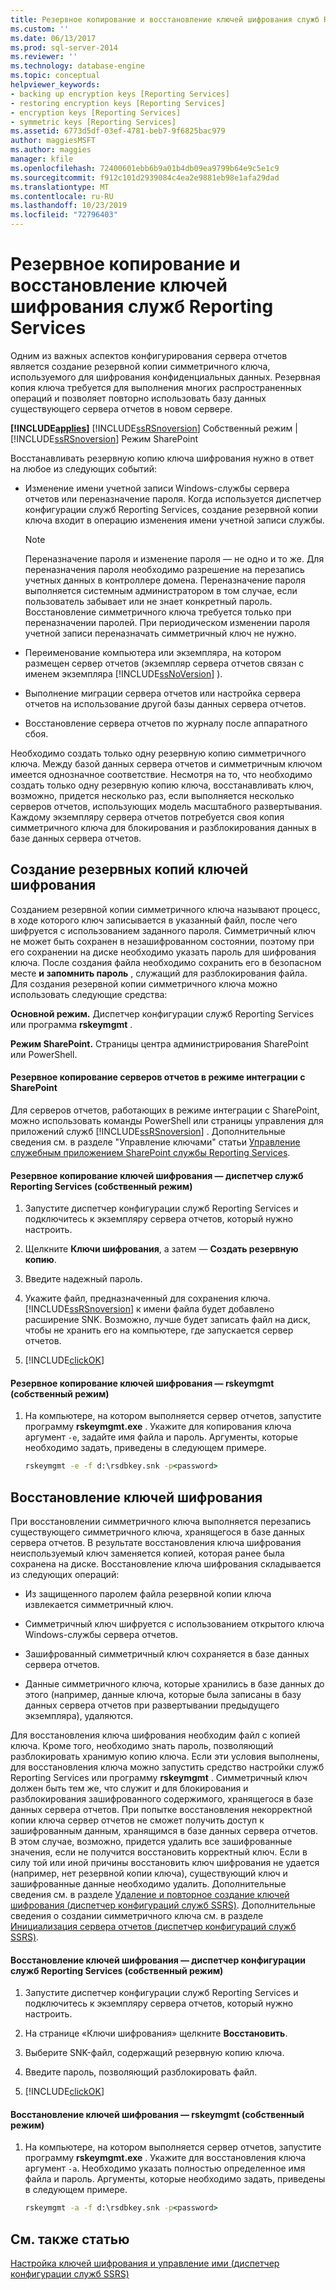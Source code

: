 ```yaml
---
title: Резервное копирование и восстановление ключей шифрования служб Reporting Services | Документы Майкрософт
ms.custom: ''
ms.date: 06/13/2017
ms.prod: sql-server-2014
ms.reviewer: ''
ms.technology: database-engine
ms.topic: conceptual
helpviewer_keywords:
- backing up encryption keys [Reporting Services]
- restoring encryption keys [Reporting Services]
- encryption keys [Reporting Services]
- symmetric keys [Reporting Services]
ms.assetid: 6773d5df-03ef-4781-beb7-9f6825bac979
author: maggiesMSFT
ms.author: maggies
manager: kfile
ms.openlocfilehash: 72400601ebb6b9a01b4db09ea9799b64e9c5e1c9
ms.sourcegitcommit: f912c101d2939084c4ea2e9881eb98e1afa29dad
ms.translationtype: MT
ms.contentlocale: ru-RU
ms.lasthandoff: 10/23/2019
ms.locfileid: "72796403"
---
```

# <a name="back-up-and-restore-reporting-services-encryption-keys"></a>Резервное копирование и восстановление ключей шифрования служб Reporting Services
  Одним из важных аспектов конфигурирования сервера отчетов является создание резервной копии симметричного ключа, используемого для шифрования конфиденциальных данных. Резервная копия ключа требуется для выполнения многих распространенных операций и позволяет повторно использовать базу данных существующего сервера отчетов в новом сервере.  
  
 **[!INCLUDE[applies](../../includes/applies-md.md)]**  [!INCLUDE[ssRSnoversion](../../includes/ssrsnoversion-md.md)] Собственный режим | [!INCLUDE[ssRSnoversion](../../includes/ssrsnoversion-md.md)] Режим SharePoint  
  
 Восстанавливать резервную копию ключа шифрования нужно в ответ на любое из следующих событий:  
  
-   Изменение имени учетной записи Windows-службы сервера отчетов или переназначение пароля. Когда используется диспетчер конфигурации служб Reporting Services, создание резервной копии ключа входит в операцию изменения имени учетной записи службы.  
  
    > [!NOTE]  
    >  Переназначение пароля и изменение пароля — не одно и то же. Для переназначения пароля необходимо разрешение на перезапись учетных данных в контроллере домена. Переназначение пароля выполняется системным администратором в том случае, если пользователь забывает или не знает конкретный пароль. Восстановление симметричного ключа требуется только при переназначении паролей. При периодическом изменении пароля учетной записи переназначать симметричный ключ не нужно.  
  
-   Переименование компьютера или экземпляра, на котором размещен сервер отчетов (экземпляр сервера отчетов связан с именем экземпляра [!INCLUDE[ssNoVersion](../../includes/ssnoversion-md.md)] ).  
  
-   Выполнение миграции сервера отчетов или настройка сервера отчетов на использование другой базы данных сервера отчетов.  
  
-   Восстановление сервера отчетов по журналу после аппаратного сбоя.  
  
 Необходимо создать только одну резервную копию симметричного ключа. Между базой данных сервера отчетов и симметричным ключом имеется однозначное соответствие. Несмотря на то, что необходимо создать только одну резервную копию ключа, восстанавливать ключ, возможно, придется несколько раз, если выполняется несколько серверов отчетов, использующих модель масштабного развертывания. Каждому экземпляру сервера отчетов потребуется своя копия симметричного ключа для блокирования и разблокирования данных в базе данных сервера отчетов.  
  
  
## <a name="backing-up-the-encryption-keys"></a>Создание резервных копий ключей шифрования  
 Созданием резервной копии симметричного ключа называют процесс, в ходе которого ключ записывается в указанный файл, после чего шифруется с использованием заданного пароля. Симметричный ключ не может быть сохранен в незашифрованном состоянии, поэтому при его сохранении на диске необходимо указать пароль для шифрования ключа. После создания файла необходимо сохранить его в безопасном месте **и запомнить пароль** , служащий для разблокирования файла. Для создания резервной копии симметричного ключа можно использовать следующие средства:  
  
 **Основной режим.** Диспетчер конфигурации служб Reporting Services или программа **rskeymgmt** .  
  
 **Режим SharePoint.** Страницы центра администрирования SharePoint или PowerShell.  
  
####  <a name="bkmk_backup_sharepoint"></a> Резервное копирование серверов отчетов в режиме интеграции с SharePoint  
 Для серверов отчетов, работающих в режиме интеграции с SharePoint, можно использовать команды PowerShell или страницы управления для приложений служб [!INCLUDE[ssRSnoversion](../../includes/ssrsnoversion-md.md)] . Дополнительные сведения см. в разделе "Управление ключами" статьи [Управление служебным приложением SharePoint службы Reporting Services](../manage-a-reporting-services-sharepoint-service-application.md).  
  
####  <a name="bkmk_backup_configuration_manager"></a> Резервное копирование ключей шифрования — диспетчер служб Reporting Services (собственный режим)  
  
1.  Запустите диспетчер конфигурации служб Reporting Services и подключитесь к экземпляру сервера отчетов, который нужно настроить.  
  
2.  Щелкните **Ключи шифрования**, а затем — **Создать резервную копию**.  
  
3.  Введите надежный пароль.  
  
4.  Укажите файл, предназначенный для сохранения ключа. [!INCLUDE[ssRSnoversion](../../includes/ssrsnoversion-md.md)] к имени файла будет добавлено расширение SNK. Возможно, лучше будет записать файл на диск, чтобы не хранить его на компьютере, где запускается сервер отчетов.  
  
5.  [!INCLUDE[clickOK](../../includes/clickok-md.md)]  
  
####  <a name="bkmk_backup_rskeymgmt"></a> Резервное копирование ключей шифрования — rskeymgmt (собственный режим)  
  
1.  На компьютере, на котором выполняется сервер отчетов, запустите программу **rskeymgmt.exe** . Укажите для копирования ключа аргумент `-e`, задайте имя файла и пароль. Аргументы, которые необходимо задать, приведены в следующем примере.  
  
    ```cmd
    rskeymgmt -e -f d:\rsdbkey.snk -p<password>  
    ```  
  
## <a name="restore-encryption-keys"></a>Восстановление ключей шифрования  
 При восстановлении симметричного ключа выполняется перезапись существующего симметричного ключа, хранящегося в базе данных сервера отчетов. В результате восстановления ключа шифрования неиспользуемый ключ заменяется копией, которая ранее была сохранена на диске. Восстановление ключа шифрования складывается из следующих операций:  
  
-   Из защищенного паролем файла резервной копии ключа извлекается симметричный ключ.  
  
-   Симметричный ключ шифруется с использованием открытого ключа Windows-службы сервера отчетов.  
  
-   Зашифрованный симметричный ключ сохраняется в базе данных сервера отчетов.  
  
-   Данные симметричного ключа, которые хранились в базе данных до этого (например, данные ключа, которые была записаны в базу данных сервера отчетов при развертывании предыдущего экземпляра), удаляются.  
  
 Для восстановления ключа шифрования необходим файл с копией ключа. Кроме того, необходимо знать пароль, позволяющий разблокировать хранимую копию ключа. Если эти условия выполнены, для восстановления ключа можно запустить средство настройки служб Reporting Services или программу **rskeymgmt** . Симметричный ключ должен быть тем же, что служит и для блокирования и разблокирования зашифрованного содержимого, хранящегося в базе данных сервера отчетов. При попытке восстановления некорректной копии ключа сервер отчетов не сможет получить доступ к зашифрованным данным, хранящимся в базе данных сервера отчетов. В этом случае, возможно, придется удалить все зашифрованные значения, если не получится восстановить корректный ключ. Если в силу той или иной причины восстановить ключ шифрования не удается (например, нет резервной копии ключа), существующий ключ и зашифрованные данные необходимо удалить. Дополнительные сведения см. в разделе [Удаление и повторное создание ключей шифрования (диспетчер конфигураций служб SSRS)](ssrs-encryption-keys-delete-and-re-create-encryption-keys.md). Дополнительные сведения о создании симметричного ключа см. в разделе [Инициализация сервера отчетов (диспетчер конфигураций служб SSRS)](ssrs-encryption-keys-initialize-a-report-server.md).  
  
####  <a name="bkmk_restore_configuration_manager"></a> Восстановление ключей шифрования — диспетчер конфигурации служб Reporting Services (собственный режим)  
  
1.  Запустите диспетчер конфигурации служб Reporting Services и подключитесь к экземпляру сервера отчетов, который нужно настроить.  
  
2.  На странице «Ключи шифрования» щелкните **Восстановить**.  
  
3.  Выберите SNK-файл, содержащий резервную копию ключа.  
  
4.  Введите пароль, позволяющий разблокировать файл.  
  
5.  [!INCLUDE[clickOK](../../includes/clickok-md.md)]  
  
####  <a name="bkmk_restore_rskeymgmt"></a> Восстановление ключей шифрования — rskeymgmt (собственный режим)  
  
1.  На компьютере, на котором выполняется сервер отчетов, запустите программу **rskeymgmt.exe** . Укажите для восстановления ключа аргумент `-a`. Необходимо указать полностью определенное имя файла и пароль. Аргументы, которые необходимо задать, приведены в следующем примере.  
  
    ```cmd
    rskeymgmt -a -f d:\rsdbkey.snk -p<password>  
    ```  
  
## <a name="see-also"></a>См. также статью  
 [Настройка ключей шифрования и управление ими (диспетчер конфигурации служб SSRS)](ssrs-encryption-keys-manage-encryption-keys.md)  
